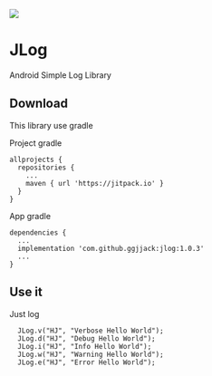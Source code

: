 [![](https://jitpack.io/v/ggjjack/jlog.svg)](https://jitpack.io/#ggjjack/jlog)

# JLog
Android Simple Log Library


Download
--------
This library use gradle


Project gradle
```
allprojects {
  repositories {
    ...
    maven { url 'https://jitpack.io' }
  }
}
```

App gradle
```
dependencies {
  ...
  implementation 'com.github.ggjjack:jlog:1.0.3'
  ...
}
```

Use it
--------
Just log

```
  JLog.v("HJ", "Verbose Hello World");
  JLog.d("HJ", "Debug Hello World");
  JLog.i("HJ", "Info Hello World");
  JLog.w("HJ", "Warning Hello World");
  JLog.e("HJ", "Error Hello World");
```
